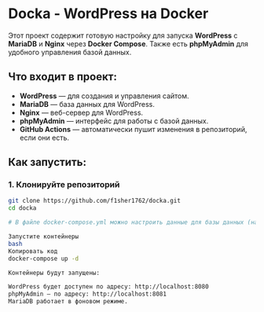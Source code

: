 # Docka - WordPress на Docker

Этот проект содержит готовую настройку для запуска **WordPress** с **MariaDB** и **Nginx** через **Docker Compose**. Также есть **phpMyAdmin** для удобного управления базой данных.

## Что входит в проект:

- **WordPress** — для создания и управления сайтом.
- **MariaDB** — база данных для WordPress.
- **Nginx** — веб-сервер для WordPress.
- **phpMyAdmin** — интерфейс для работы с базой данных.
- **GitHub Actions** — автоматически пушит изменения в репозиторий, если они есть.

## Как запустить:

### 1. Клонируйте репозиторий

```bash
git clone https://github.com/f1sher1762/docka.git
cd docka

# В файле docker-compose.yml можно настроить данные для базы данных (например, пароль).

Запустите контейнеры
bash
Копировать код
docker-compose up -d

Контейнеры будут запущены:

WordPress будет доступен по адресу: http://localhost:8080
phpMyAdmin — по адресу: http://localhost:8081
MariaDB работает в фоновом режиме.
